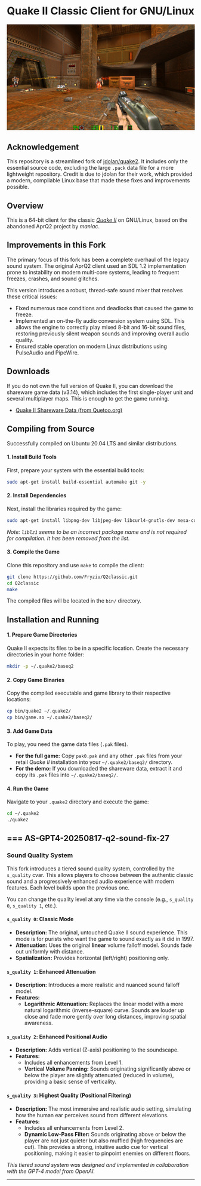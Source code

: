 # Quake II Classic Client for GNU/Linux

![Quake II classic for Linux](github-screenshot.jpg)

## Acknowledgement

This repository is a streamlined fork of [jdolan/quake2](https://github.com/jdolan/quake2). It includes only the essential source code, excluding the large `.pack` data file for a more lightweight repository. Credit is due to jdolan for their work, which provided a modern, compilable Linux base that made these fixes and improvements possible.

## Overview

This is a 64-bit client for the classic *[Quake II](http://en.wikipedia.org/wiki/Quake_II)* on GNU/Linux, based on the abandoned AprQ2 project by _maniac_.

## Improvements in this Fork

The primary focus of this fork has been a complete overhaul of the legacy sound system. The original AprQ2 client used an SDL 1.2 implementation prone to instability on modern multi-core systems, leading to frequent freezes, crashes, and sound glitches.

This version introduces a robust, thread-safe sound mixer that resolves these critical issues:
*   Fixed numerous race conditions and deadlocks that caused the game to freeze.
*   Implemented an on-the-fly audio conversion system using SDL. This allows the engine to correctly play mixed 8-bit and 16-bit sound files, restoring previously silent weapon sounds and improving overall audio quality.
*   Ensured stable operation on modern Linux distributions using PulseAudio and PipeWire.

## Downloads

If you do not own the full version of Quake II, you can download the shareware game data (v3.14), which includes the first single-player unit and several multiplayer maps. This is enough to get the game running.

*   [Quake II Shareware Data (from Quetoo.org)](http://quetoo.org/files/quake2-quetoo.org-x86_64.tar.gz)

## Compiling from Source

Successfully compiled on Ubuntu 20.04 LTS and similar distributions.

#### 1. Install Build Tools

First, prepare your system with the essential build tools:

```bash
sudo apt-get install build-essential automake git -y
```

#### 2. Install Dependencies

Next, install the libraries required by the game:

```bash
sudo apt-get install libpng-dev libjpeg-dev libcurl4-gnutls-dev mesa-common-dev libsdl1.2-dev -y
```
_Note: `liblz1` seems to be an incorrect package name and is not required for compilation. It has been removed from the list._

#### 3. Compile the Game

Clone this repository and use `make` to compile the client:

```bash
git clone https://github.com/Fryziu/Q2classic.git
cd Q2classic
make
```

The compiled files will be located in the `bin/` directory.

## Installation and Running

#### 1. Prepare Game Directories

Quake II expects its files to be in a specific location. Create the necessary directories in your home folder:

```bash
mkdir -p ~/.quake2/baseq2
```

#### 2. Copy Game Binaries

Copy the compiled executable and game library to their respective locations:

```bash
cp bin/quake2 ~/.quake2/
cp bin/game.so ~/.quake2/baseq2/
```

#### 3. Add Game Data

To play, you need the game data files (`.pak` files).

*   **For the full game:** Copy `pak0.pak` and any other `.pak` files from your retail _Quake II_ installation into your `~/.quake2/baseq2/` directory.
*   **For the demo:** If you downloaded the shareware data, extract it and copy its `.pak` files into `~/.quake2/baseq2/`.

#### 4. Run the Game

Navigate to your `.quake2` directory and execute the game:

```bash
cd ~/.quake2
./quake2
```
===
AS-GPT4-20250817-q2-sound-fix-27
---

### Sound Quality System

This fork introduces a tiered sound quality system, controlled by the `s_quality` cvar. This allows players to choose between the authentic classic sound and a progressively enhanced audio experience with modern features. Each level builds upon the previous one.

You can change the quality level at any time via the console (e.g., `s_quality 0`, `s_quality 1`, etc.).

#### `s_quality 0`: Classic Mode
*   **Description:** The original, untouched Quake II sound experience. This mode is for purists who want the game to sound exactly as it did in 1997.
*   **Attenuation:** Uses the original **linear** volume falloff model. Sounds fade out uniformly with distance.
*   **Spatialization:** Provides horizontal (left/right) positioning only.

#### `s_quality 1`: Enhanced Attenuation
*   **Description:** Introduces a more realistic and nuanced sound falloff model.
*   **Features:**
    *   **Logarithmic Attenuation:** Replaces the linear model with a more natural logarithmic (inverse-square) curve. Sounds are louder up close and fade more gently over long distances, improving spatial awareness.

#### `s_quality 2`: Enhanced Positional Audio
*   **Description:** Adds vertical (Z-axis) positioning to the soundscape.
*   **Features:**
    *   Includes all enhancements from Level 1.
    *   **Vertical Volume Panning:** Sounds originating significantly above or below the player are slightly attenuated (reduced in volume), providing a basic sense of verticality.

#### `s_quality 3`: Highest Quality (Positional Filtering)
*   **Description:** The most immersive and realistic audio setting, simulating how the human ear perceives sound from different elevations.
*   **Features:**
    *   Includes all enhancements from Level 2.
    *   **Dynamic Low-Pass Filter:** Sounds originating above or below the player are not just quieter but also muffled (high frequencies are cut). This provides a strong, intuitive audio cue for vertical positioning, making it easier to pinpoint enemies on different floors.

*This tiered sound system was designed and implemented in collaboration with the GPT-4 model from OpenAI.*

---
